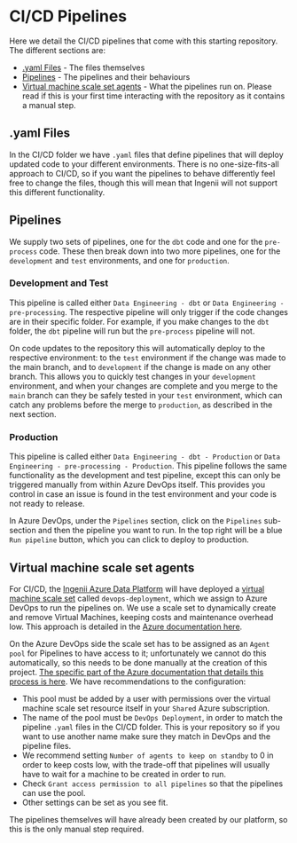 # CI/CD Pipelines

Here we detail the CI/CD pipelines that come with this starting repository. The different sections are:

- [.yaml Files](#yaml-files) - The files themselves
- [Pipelines](#pipelines) -  The pipelines and their behaviours
- [Virtual machine scale set agents](#virtual-machine-scale-set-agents) - What the pipelines run on. Please read if this is your first time interacting with the repository as it contains a manual step.

## .yaml Files

In the CI/CD folder we have `.yaml` files that define pipelines that will deploy updated code to your different environments. There is no one-size-fits-all approach to CI/CD, so if you want the pipelines to behave differently feel free to change the files, though this will mean that Ingenii will not support this different functionality.

## Pipelines

We supply two sets of pipelines, one for the `dbt` code and one for the `pre-process` code. These then break down into two more pipelines, one for the `development` and `test` environments, and one for `production`.

### Development and Test

This pipeline is called either `Data Engineering - dbt` or `Data Engineering - pre-processing`. The respective pipeline will only trigger if the code changes are in their specific folder. For example, if you make changes to the `dbt` folder, the `dbt` pipeline will run but the `pre-process` pipeline will not.

On code updates to the repository this will automatically deploy to the respective environment: to the `test` environment if the change was made to the main branch, and to `development` if the change is made on any other branch. This allows you to quickly test changes in your `development` environment, and when your changes are complete and you merge to the `main` branch can they be safely tested in your `test` environment, which can catch any problems before the merge to `production`, as described in the next section.

### Production

This pipeline is called either `Data Engineering - dbt - Production` or `Data Engineering - pre-processing - Production`. This pipeline follows the same functionality as the development and test pipeline, except this can only be triggered manually from within Azure DevOps itself. This provides you control in case an issue is found in the test environment and your code is not ready to release.

In Azure DevOps, under the `Pipelines` section, click on the `Pipelines` sub-section and then the pipeline you want to run. In the top right will be a blue `Run pipeline` button, which you can click to deploy to production.

## Virtual machine scale set agents

For CI/CD, the [Ingenii Azure Data Platform](https://ingenii.dev/) will have deployed a [virtual machine scale set](https://docs.microsoft.com/en-us/azure/virtual-machine-scale-sets/overview) called `devops-deployment`, which we assign to Azure DevOps to run the pipelines on. We use a scale set to dynamically create and remove Virtual Machines, keeping costs and maintenance overhead low. This approach is detailed in the [Azure documentation here](https://docs.microsoft.com/en-us/azure/devops/pipelines/agents/scale-set-agents?view=azure-devops).

On the Azure DevOps side the scale set has to be assigned as an `Agent pool` for Pipelines to have access to it; unfortunately we cannot do this automatically, so this needs to be done manually at the creation of this project. [The specific part of the Azure documentation that details this process is here](https://docs.microsoft.com/en-us/azure/devops/pipelines/agents/scale-set-agents?view=azure-devops#create-the-scale-set-agent-pool). We have recommendations to the configuration:
* This pool must be added by a user with permissions over the virtual machine scale set resource itself in your `Shared` Azure subscription.
* The name of the pool must be `DevOps Deployment`, in order to match the pipeline `.yaml` files in the CI/CD folder. This is your repository so if you want to use another name make sure they match in DevOps and the pipeline files.
* We recommend setting `Number of agents to keep on standby` to 0 in order to keep costs low, with the trade-off that pipelines will usually have to wait for a machine to be created in order to run.
* Check `Grant access permission to all pipelines` so that the pipelines can use the pool.
* Other settings can be set as you see fit.

The pipelines themselves will have already been created by our platform, so this is the only manual step required.